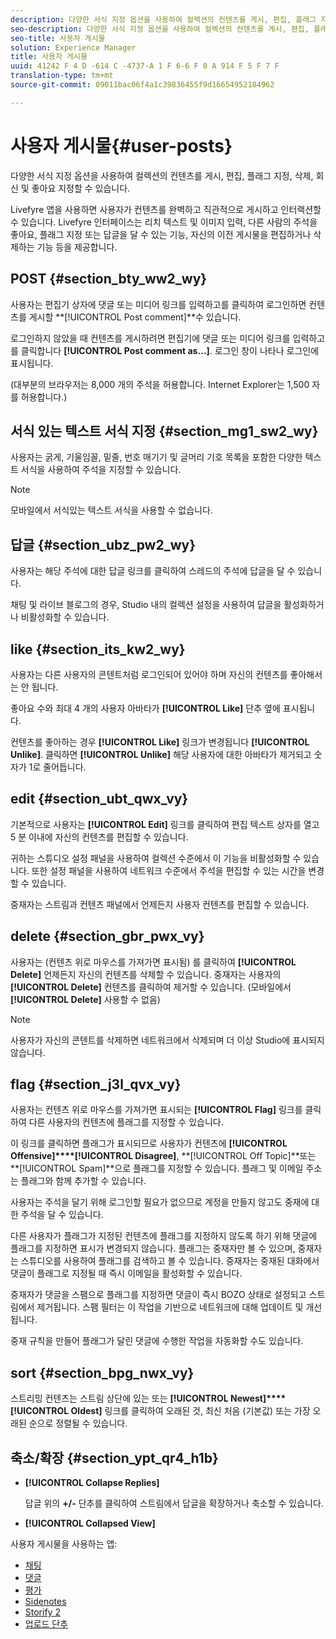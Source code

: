 ```yaml
---
description: 다양한 서식 지정 옵션을 사용하여 컬렉션의 컨텐츠를 게시, 편집, 플래그 지정, 삭제, 회신 및 좋아요 지정할 수 있습니다.
seo-description: 다양한 서식 지정 옵션을 사용하여 컬렉션의 컨텐츠를 게시, 편집, 플래그 지정, 삭제, 회신 및 좋아요 지정할 수 있습니다.
seo-title: 사용자 게시물
solution: Experience Manager
title: 사용자 게시물
uuid: 41242 F 4 D -614 C -4737-A 1 F 6-6 F 0 A 914 F 5 F 7 F
translation-type: tm+mt
source-git-commit: 09011bac06f4a1c39836455f9d16654952184962

---
```



# 사용자 게시물{#user-posts}

다양한 서식 지정 옵션을 사용하여 컬렉션의 컨텐츠를 게시, 편집, 플래그 지정, 삭제, 회신 및 좋아요 지정할 수 있습니다.

Livefyre 앱을 사용하면 사용자가 컨텐츠를 완벽하고 직관적으로 게시하고 인터랙션할 수 있습니다. Livefyre 인터페이스는 리치 텍스트 및 이미지 입력, 다른 사람의 주석을 좋아요, 플래그 지정 또는 답글을 달 수 있는 기능, 자신의 이전 게시물을 편집하거나 삭제하는 기능 등을 제공합니다.

## POST {#section_bty_ww2_wy}

사용자는 편집기 상자에 댓글 또는 미디어 링크를 입력하고를 클릭하여 로그인하면 컨텐츠를 게시할 **[!UICONTROL Post comment]**수 있습니다.

로그인하지 않았을 때 컨텐츠를 게시하려면 편집기에 댓글 또는 미디어 링크를 입력하고를 클릭합니다 **[!UICONTROL Post comment as…]**. 로그인 창이 나타나 로그인에 표시됩니다.

(대부분의 브라우저는 8,000 개의 주석을 허용합니다. Internet Explorer는 1,500 자를 허용합니다.)

## 서식 있는 텍스트 서식 지정 {#section_mg1_sw2_wy}

사용자는 굵게, 기울임꼴, 밑줄, 번호 매기기 및 글머리 기호 목록을 포함한 다양한 텍스트 서식을 사용하여 주석을 지정할 수 있습니다.

>[!NOTE]
>
>모바일에서 서식있는 텍스트 서식을 사용할 수 없습니다.

## 답글 {#section_ubz_pw2_wy}

사용자는 해당 주석에 대한 답글 링크를 클릭하여 스레드의 주석에 답글을 달 수 있습니다.

채팅 및 라이브 블로그의 경우, Studio 내의 컬렉션 설정을 사용하여 답글을 활성화하거나 비활성화할 수 있습니다.

## like {#section_its_kw2_wy}

사용자는 다른 사용자의 콘텐트처럼 로그인되어 있어야 하며 자신의 컨텐츠를 좋아해서는 안 됩니다.

좋아요 수와 최대 4 개의 사용자 아바타가 **[!UICONTROL Like]** 단추 옆에 표시됩니다.

컨텐츠를 좋아하는 경우 **[!UICONTROL Like]** 링크가 변경됩니다 **[!UICONTROL Unlike]**. 클릭하면 **[!UICONTROL Unlike]** 해당 사용자에 대한 아바타가 제거되고 숫자가 1로 줄어듭니다.

## edit {#section_ubt_qwx_vy}

기본적으로 사용자는 **[!UICONTROL Edit]** 링크를 클릭하여 편집 텍스트 상자를 열고 5 분 이내에 자신의 컨텐츠를 편집할 수 있습니다.

귀하는 스튜디오 설정 패널을 사용하여 컬렉션 수준에서 이 기능을 비활성화할 수 있습니다. 또한 설정 패널을 사용하여 네트워크 수준에서 주석을 편집할 수 있는 시간을 변경할 수 있습니다.

중재자는 스트림과 컨텐츠 패널에서 언제든지 사용자 컨텐츠를 편집할 수 있습니다.

## delete {#section_gbr_pwx_vy}

사용자는 (컨텐츠 위로 마우스를 가져가면 표시됨) 를 클릭하여 **[!UICONTROL Delete]** 언제든지 자신의 컨텐츠를 삭제할 수 있습니다. 중재자는 사용자의 **[!UICONTROL Delete]** 컨텐츠를 클릭하여 제거할 수 있습니다. (모바일에서 **[!UICONTROL Delete]** 사용할 수 없음)

>[!NOTE]
>
>사용자가 자신의 콘텐트를 삭제하면 네트워크에서 삭제되며 더 이상 Studio에 표시되지 않습니다.

## flag {#section_j3l_qvx_vy}

사용자는 컨텐츠 위로 마우스를 가져가면 표시되는 **[!UICONTROL Flag]** 링크를 클릭하여 다른 사용자의 컨텐츠에 플래그를 지정할 수 있습니다.

이 링크를 클릭하면 플래그가 표시되므로 사용자가 컨텐츠에 **[!UICONTROL Offensive]****[!UICONTROL Disagree]**, **[!UICONTROL Off Topic]**또는 **[!UICONTROL Spam]**으로 플래그를 지정할 수 있습니다. 플래그 및 이메일 주소는 플래그와 함께 추가할 수 있습니다.

사용자는 주석을 달기 위해 로그인할 필요가 없으므로 계정을 만들지 않고도 중재에 대한 주석을 달 수 있습니다.

다른 사용자가 플래그가 지정된 컨텐츠에 플래그를 지정하지 않도록 하기 위해 댓글에 플래그를 지정하면 표시가 변경되지 않습니다. 플래그는 중재자만 볼 수 있으며, 중재자는 스튜디오를 사용하여 플래그를 검색하고 볼 수 있습니다. 중재자는 중재된 대화에서 댓글이 플래그로 지정될 때 즉시 이메일을 활성화할 수 있습니다.

중재자가 댓글을 스팸으로 플래그를 지정하면 댓글이 즉시 BOZO 상태로 설정되고 스트림에서 제거됩니다. 스팸 필터는 이 작업을 기반으로 네트워크에 대해 업데이트 및 개선됩니다.

중재 규칙을 만들어 플래그가 달린 댓글에 수행한 작업을 자동화할 수도 있습니다.

## sort {#section_bpg_nwx_vy}

스트리밍 컨텐츠는 스트림 상단에 있는 또는 **[!UICONTROL Newest]****[!UICONTROL Oldest]** 링크를 클릭하여 오래된 것, 최신 처음 (기본값) 또는 가장 오래된 순으로 정렬될 수 있습니다.

## 축소/확장 {#section_ypt_qr4_h1b}

* **[!UICONTROL Collapse Replies]**

   답글 위의 **+/-** 단추를 클릭하여 스트림에서 답글을 확장하거나 축소할 수 있습니다.

* **[!UICONTROL Collapsed View]**



사용자 게시물을 사용하는 앱:

* [채팅](/help/using/c-about-apps/c-chat-app/c-chat-app.md#c_chat_app)
* [댓글](/help/using/c-about-apps/c-comments/c-comments.md)
* [평가](/help/using/c-about-apps/c-reviews-app/c-reviews-app.md#c_reviews_app)
* [Sidenotes](/help/using/c-about-apps/c-sidenotes-app/c-sidenotes-app.md#c_sidenotes_app)
* [Storify 2](/help/using/c-about-apps/c-storify2/c-storify2.md#c_storify2)
* [업로드 단추](/help/using/c-about-apps/c-upload-button-app/c-upload-button-app.md#c_upload_button_app)

